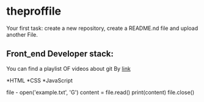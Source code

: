 # theproffile
Your first task: create a new repository, create a README.nd file and upload another File.

## Front_end Developer stack:

You can find a playlist OF videos about git By [link](https://www.youtube.com/watch?v=fSBu9zquZWA&t=1s)

*HTML
﻿﻿*CSS
﻿﻿*JavaScript

file - open('example.txt', 'G')
content = file.read()
print(content)
file.close()
